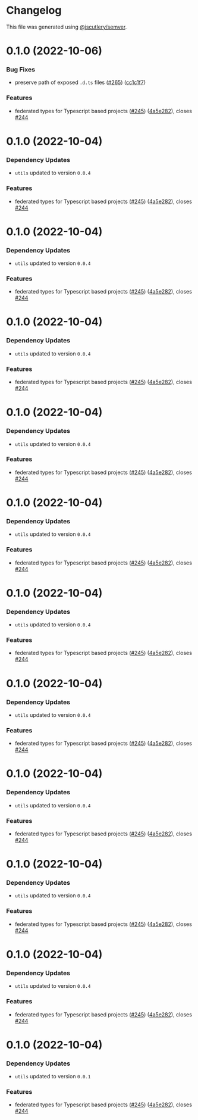 # Changelog

This file was generated using [@jscutlery/semver](https://github.com/jscutlery/semver).

# 0.1.0 (2022-10-06)


### Bug Fixes

* preserve path of exposed `.d.ts` files ([#265](https://github.com/module-federation/nextjs-mf/issues/265)) ([cc1c1f7](https://github.com/module-federation/nextjs-mf/commit/cc1c1f782477fd6b22c46fc3454de4e250d0d910))


### Features

* federated types for Typescript based projects ([#245](https://github.com/module-federation/nextjs-mf/issues/245)) ([4a5e282](https://github.com/module-federation/nextjs-mf/commit/4a5e2824400cc843fa0c0504936a68c6c9f33946)), closes [#244](https://github.com/module-federation/nextjs-mf/issues/244)



# 0.1.0 (2022-10-04)

### Dependency Updates

* `utils` updated to version `0.0.4`

### Features

* federated types for Typescript based projects ([#245](https://github.com/module-federation/nextjs-mf/issues/245)) ([4a5e282](https://github.com/module-federation/nextjs-mf/commit/4a5e2824400cc843fa0c0504936a68c6c9f33946)), closes [#244](https://github.com/module-federation/nextjs-mf/issues/244)



# 0.1.0 (2022-10-04)

### Dependency Updates

* `utils` updated to version `0.0.4`

### Features

* federated types for Typescript based projects ([#245](https://github.com/module-federation/nextjs-mf/issues/245)) ([4a5e282](https://github.com/module-federation/nextjs-mf/commit/4a5e2824400cc843fa0c0504936a68c6c9f33946)), closes [#244](https://github.com/module-federation/nextjs-mf/issues/244)



# 0.1.0 (2022-10-04)

### Dependency Updates

* `utils` updated to version `0.0.4`

### Features

* federated types for Typescript based projects ([#245](https://github.com/module-federation/nextjs-mf/issues/245)) ([4a5e282](https://github.com/module-federation/nextjs-mf/commit/4a5e2824400cc843fa0c0504936a68c6c9f33946)), closes [#244](https://github.com/module-federation/nextjs-mf/issues/244)



# 0.1.0 (2022-10-04)

### Dependency Updates

* `utils` updated to version `0.0.4`

### Features

* federated types for Typescript based projects ([#245](https://github.com/module-federation/nextjs-mf/issues/245)) ([4a5e282](https://github.com/module-federation/nextjs-mf/commit/4a5e2824400cc843fa0c0504936a68c6c9f33946)), closes [#244](https://github.com/module-federation/nextjs-mf/issues/244)



# 0.1.0 (2022-10-04)

### Dependency Updates

* `utils` updated to version `0.0.4`

### Features

* federated types for Typescript based projects ([#245](https://github.com/module-federation/nextjs-mf/issues/245)) ([4a5e282](https://github.com/module-federation/nextjs-mf/commit/4a5e2824400cc843fa0c0504936a68c6c9f33946)), closes [#244](https://github.com/module-federation/nextjs-mf/issues/244)



# 0.1.0 (2022-10-04)

### Dependency Updates

* `utils` updated to version `0.0.4`

### Features

* federated types for Typescript based projects ([#245](https://github.com/module-federation/nextjs-mf/issues/245)) ([4a5e282](https://github.com/module-federation/nextjs-mf/commit/4a5e2824400cc843fa0c0504936a68c6c9f33946)), closes [#244](https://github.com/module-federation/nextjs-mf/issues/244)



# 0.1.0 (2022-10-04)

### Dependency Updates

* `utils` updated to version `0.0.4`

### Features

* federated types for Typescript based projects ([#245](https://github.com/module-federation/nextjs-mf/issues/245)) ([4a5e282](https://github.com/module-federation/nextjs-mf/commit/4a5e2824400cc843fa0c0504936a68c6c9f33946)), closes [#244](https://github.com/module-federation/nextjs-mf/issues/244)



# 0.1.0 (2022-10-04)

### Dependency Updates

* `utils` updated to version `0.0.4`

### Features

* federated types for Typescript based projects ([#245](https://github.com/module-federation/nextjs-mf/issues/245)) ([4a5e282](https://github.com/module-federation/nextjs-mf/commit/4a5e2824400cc843fa0c0504936a68c6c9f33946)), closes [#244](https://github.com/module-federation/nextjs-mf/issues/244)



# 0.1.0 (2022-10-04)

### Dependency Updates

* `utils` updated to version `0.0.4`

### Features

* federated types for Typescript based projects ([#245](https://github.com/module-federation/nextjs-mf/issues/245)) ([4a5e282](https://github.com/module-federation/nextjs-mf/commit/4a5e2824400cc843fa0c0504936a68c6c9f33946)), closes [#244](https://github.com/module-federation/nextjs-mf/issues/244)



# 0.1.0 (2022-10-04)

### Dependency Updates

* `utils` updated to version `0.0.4`

### Features

* federated types for Typescript based projects ([#245](https://github.com/module-federation/nextjs-mf/issues/245)) ([4a5e282](https://github.com/module-federation/nextjs-mf/commit/4a5e2824400cc843fa0c0504936a68c6c9f33946)), closes [#244](https://github.com/module-federation/nextjs-mf/issues/244)



# 0.1.0 (2022-10-04)

### Dependency Updates

* `utils` updated to version `0.0.1`

### Features

* federated types for Typescript based projects ([#245](https://github.com/module-federation/nextjs-mf/issues/245)) ([4a5e282](https://github.com/module-federation/nextjs-mf/commit/4a5e2824400cc843fa0c0504936a68c6c9f33946)), closes [#244](https://github.com/module-federation/nextjs-mf/issues/244)
